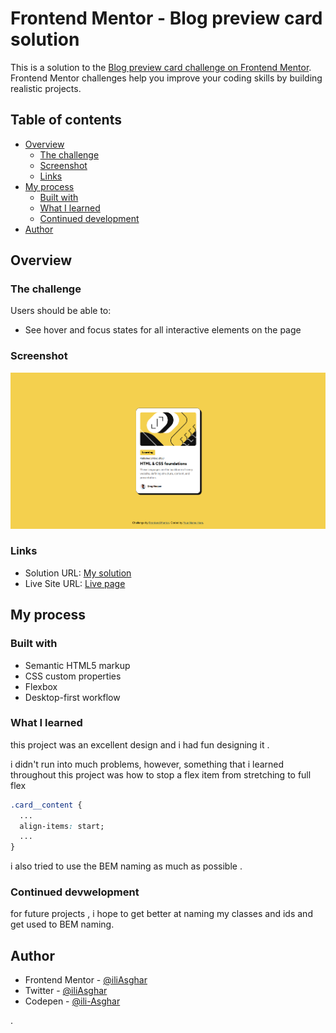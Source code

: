 # Frontend Mentor - Blog preview card solution

This is a solution to the [Blog preview card challenge on Frontend Mentor](https://www.frontendmentor.io/challenges/blog-preview-card-ckPaj01IcS). Frontend Mentor challenges help you improve your coding skills by building realistic projects. 

## Table of contents

- [Overview](#overview)
  - [The challenge](#the-challenge)
  - [Screenshot](#screenshot)
  - [Links](#links)
- [My process](#my-process)
  - [Built with](#built-with)
  - [What I learned](#what-i-learned)
  - [Continued development](#continued-development)
- [Author](#author)

## Overview

### The challenge

Users should be able to:

- See hover and focus states for all interactive elements on the page

### Screenshot

![Desktop-preview](./design/Screenshots/Desktop%20Preview.png)

### Links

- Solution URL: [My solution](https://www.frontendmentor.io/solutions/blog-preview-card-NMpfgmdPPo)
- Live Site URL: [Live page](https://iliasghar.github.io/Blog-Preview-Card/)

## My process

### Built with

- Semantic HTML5 markup
- CSS custom properties
- Flexbox
- Desktop-first workflow

### What I learned

this project was an excellent design and i had fun designing it .

i didn't run into much problems, however, something that i learned throughout this project was how to stop a flex item from stretching to full flex

```css
.card__content {
  ...
  align-items: start;
  ...
}
```

i also tried to use the BEM naming as much as possible .
### Continued devwelopment

for future projects , i hope to get better at naming my classes and ids and get used to BEM naming.

## Author

- Frontend Mentor - [@iliAsghar](https://www.frontendmentor.io/profile/iliAsghar)
- Twitter - [@iliAsghar](https://www.twitter.com/iliAsghar)
- Codepen - [@ili-Asghar](https://codepen.io/ili-Asghar)

.